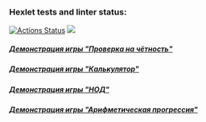 ### Hexlet tests and linter status:
[![Actions Status](https://github.com/anawachovski/frontend-project-44/workflows/hexlet-check/badge.svg)](https://github.com/anawachovski/frontend-project-44/actions)
<a href="https://codeclimate.com/github/anawachovski/frontend-project-44/maintainability"><img src="https://api.codeclimate.com/v1/badges/a49d43f7ff3904becb8e/maintainability" /></a>
##### [Демонстрация игры "Проверка на чётность"](https://asciinema.org/a/fxWuMXk19kg8z2wE14j0nkizj)
##### [Демонстрация игры "Калькулятор"](https://asciinema.org/a/ci3NwgrZbzvVbW1EAfwXbz0CN)
##### [Демонстрация игры "НОД"](https://asciinema.org/a/4ei0HzgWbBjCPbEkjNv4Fis3l)
##### [Демонстрация игры "Арифметическая прогрессия"](https://asciinema.org/a/qu5hIoVW9d0TxtELFEJPiFDM0)
